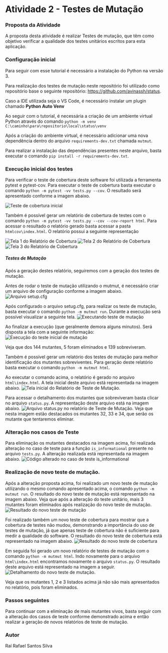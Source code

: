 # Atividade 2 - Testes de Mutação

### Proposta da Atividade
A proposta desta atividade é realizar Testes de mutação, que têm como objetivo verificar a qualidade dos testes unitários escritos para esta aplicação.

### Configuração inicial
Para seguir com esse tutorial é necessário a instalação do Python na versão 3.

Para realização dos testes de mutação neste repositório foi utilizado como repositório base o seguinte repositório: https://github.com/avinassh/status.

Caso a IDE utilizada seja o VS Code, é necessário instalar um plugin chamado **Python Auto Venv**

Ao seguir com o tutorial, é necessária a criação de um ambiente virtual Python através do comando ``python -m venv C:\caminho\para\repositorio\local\status\venv``

Após a criação do ambiente virtual, é necessário adicionar uma nova dependência dentro do arquivo ``requirements-dev.txt`` chamada ``mutmut``.

Para realizar a instalação das dependências presentes neste arquivo, basta executar o comando ``pip install -r requirements-dev.txt``.

### Execução inicial dos testes
Para verificar o teste de cobertura deste software foi utilizada a ferramenta pytest e pytest-cov. Para executar o teste de cobertura basta executar o comando ``python -m pytest -vv tests.py --cov``. O resultado será apresentado conforme a imagem abaixo.

![Teste de cobertura inicial](images/img_05.png)

Também é possível gerar um relatório de cobertura de testes com o comando ``python -m pytest -vv tests.py --cov --cov-report html``. Para acessar o resultado o relatório gerado basta acessar a pasta ``htmlcov\index.html``. O relatório possui a seguinte representação

![Tela 1 do Relatório de Cobertura](images/img_06.png)
![Tela 2 do Relatório de Cobertura](images/img_07.png)
![Tela 3 do Relatório de Cobertura](images/img_08.png)

##### Testes de Mutação
Após a geração destes relatório, seguiremos com a geração dos testes de mutação.

Antes de rodar o teste de mutação utilizando o mutmut, é necessário criar um arquivo de configuração conforme a imagem abaixo.
![Arquivo setup.cfg](images/img_09.png)

Após configurado o arquivo setug.cfg, para realizar os teste de mutação, basta executar o comando ``python -m mutmut run``.
Durante a execução será possível visualizar a seguinte tela.
![Executando teste de mutação](images/img_10.png)

Ao finalizar a execução (que geralmente demora alguns minutos). Será disposta a tela com a seguinte informação:
![Execução do teste inicial de mutação](images/img_11.png)

Veja que dos 144 mutantes, 5 foram eliminados e 139 sobreviveram.

Também é possível gerar um relatório dos testes de mutação para melhor identificação dos mutantes sobreviventes. Para geração deste relatório basta executar o comando ``python -m mutmut html``. 

Ao executar o comando acima, o relatório é gerado no arquivo ``html\index.html``. A tela inicial deste arquivo está representada na imagem abaixo.
![Tela inicial do Relatório de Teste de Mutação](images/img_12.png).

Para acessar o detalhamento dos mutantes que sobreviveram basta clicar no arquivo ``status.py``. A representação deste arquivo está na imagem abaixo.
![Arquivo status.py no relatório de Teste de Mutação](images/img_13.png).
Veja que nesta imagem estão destacados os mutantes 32, 33 e 34, que serão os mutante que tentaremos eliminar.

### Alteração nos casos de Teste
Para eliminação os mutantes destacados na imagem acima, foi realizada alteração no caso de teste para a função ``is_informational`` presente no arquivo ``tests.py``. A alteração realizada está representada na imagem abaixo.
![Código alterado no caso de teste is_informational](images/img_14.png)

### Realização de novo teste de mutação.
Após a alteração proposta acima, foi realizado um novo teste de mutação utilizando o mesmo comando apresentado acima, o comando ``python -m mutmut run``. O resultado do novo teste de mutação está representado na imagem abaixo. Veja que após a alteração do teste unitário, mais 3 mutantes foram eliminados após realização do novo teste de mutação.
![Resultado do novo teste de mutação](images/img_15.png)

Foi realizado também um novo teste de cobertura para mostrar que a cobertura de testes não mudou, demonstrando a importância do uso de testes de mutação, já que apenas teste de cobertura não é suficiente para medir a qualidade do software. O resultado do novo teste de cobertura está representado na imagem abaixo.
![Resultado do novo teste de cobertura](images/img_16.png)

Em seguida foi gerado um novo relatório de testes de mutação com o comando ``python -m mutmut html``. Indo novamente para o arquivo ``html\index.html`` encontramos novamente o arquivo ``status.py``. O resultado deste arquivo está representado na imagem a seguir.
![Detalhamento do novo teste de mutação](images/img_17.png).

Veja que os mutantes 1, 2 e 3 listados acima já não são mais apresentados no relatório, pois foram eliminados.

### Passos seguintes
Para continuar com a eliminação de mais mutantes vivos, basta seguir com a alteração dos casos de teste conforme demonstrado acima e então realizar a geração de novos relatórios de teste de mutação.

### Autor
Raí Rafael Santos Silva